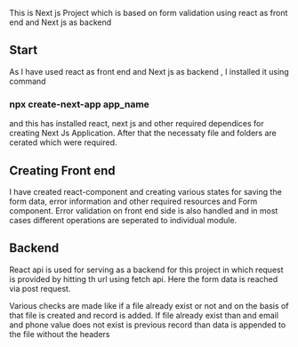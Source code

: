 This is Next js Project which is based on form validation using react as front end and Next js as backend 

## Start
As I have used react as front end and Next js as backend ,  I installed  it using command 

### npx create-next-app app_name
and this has installed react, next js and other required dependices for creating Next Js Application. After that the necessaty file and folders are cerated which were required.

## Creating Front end 
I have created react-component and creating various states for saving the form data, error information and other required resources and Form component. Error validation on front end side is also handled and in most cases different operations are seperated to individual module.

## Backend
React api is used for serving as a backend for this project in which request is provided by hitting th url using fetch api. Here the form data is reached via post request. 

Various checks are made like if a file already exist or not and on the basis of that file is created and record is added. If file already exist than and  email and phone value does not exist is previous record than data is appended to the file without the headers


